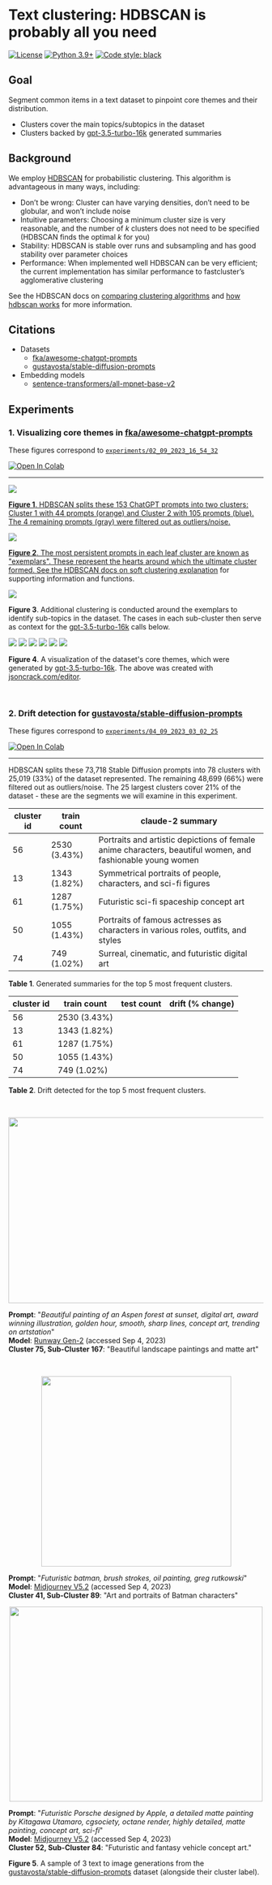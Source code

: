 # Text clustering: HDBSCAN is probably all you need

[![License](https://img.shields.io/badge/License-Apache_2.0-green.svg)](https://github.com/daniel-furman/Polyglot-or-Not/blob/main/LICENSE) 
[![Python 3.9+](https://img.shields.io/badge/python-3.9+-blue.svg)](https://www.python.org/downloads/release/python-390/) 
[![Code style: black](https://img.shields.io/badge/code%20style-black-000000.svg)](https://github.com/psf/black) 

## Goal

Segment common items in a text dataset to pinpoint core themes and their distribution. 

* Clusters cover the main topics/subtopics in the dataset
* Clusters backed by [gpt-3.5-turbo-16k](https://platform.openai.com/docs/models/gpt-3-5) generated summaries

## Background

We employ [HDBSCAN](https://hdbscan.readthedocs.io/en/latest/index.html) for probabilistic clustering. This algorithm is advantageous in many ways, including:

* Don’t be wrong: Cluster can have varying densities, don’t need to be globular, and won’t include noise
* Intuitive parameters: Choosing a minimum cluster size is very reasonable, and the number of *k* clusters does not need to be specified (HDBSCAN finds the optimal *k* for you)
* Stability: HDBSCAN is stable over runs and subsampling and has good stability over parameter choices
* Performance: When implemented well HDBSCAN can be very efficient; the current implementation has similar performance to fastcluster’s agglomerative clustering

See the HDBSCAN docs on [comparing clustering algorithms](https://hdbscan.readthedocs.io/en/latest/comparing_clustering_algorithms.html#hdbscan) and [how hdbscan works](https://hdbscan.readthedocs.io/en/latest/how_hdbscan_works.html) for more information.

## Citations

* Datasets
    * [fka/awesome-chatgpt-prompts](https://huggingface.co/datasets/fka/awesome-chatgpt-prompts)
    * [gustavosta/stable-diffusion-prompts](https://huggingface.co/datasets/Gustavosta/Stable-Diffusion-Prompts)  
* Embedding models
    * [sentence-transformers/all-mpnet-base-v2](https://huggingface.co/sentence-transformers/all-mpnet-base-v2)

## Experiments

### 1. Visualizing core themes in [fka/awesome-chatgpt-prompts](https://huggingface.co/datasets/fka/awesome-chatgpt-prompts)

These figures correspond to [`experiments/02_09_2023_16_54_32`](https://github.com/daniel-furman/awesome-chatgpt-prompts-clustering/tree/main/experiments/02_09_2023_16_54_32)

<a target="_blank" href="https://colab.research.google.com/github/daniel-furman/awesome-chatgpt-prompts-clustering/blob/main/notebooks/awesome-chatgpt-prompts-clustering.ipynb"> <img src="https://colab.research.google.com/assets/colab-badge.svg" alt="Open In Colab"/>

---

![](experiments/02_09_2023_16_54_32/assets/clusters_viz_1.png)

**Figure 1**. HDBSCAN splits these 153 ChatGPT prompts into two clusters: Cluster 1 with 44 prompts (orange) and Cluster 2 with 105 prompts (blue). The 4 remaining prompts (gray) were filtered out as outliers/noise.

![](experiments/02_09_2023_16_54_32/assets/exemplars_viz_1.png)

**Figure 2**. The most persistent prompts in each leaf cluster are known as "exemplars". These represent the hearts around which the ultimate cluster formed. See the HDBSCAN docs on [soft clustering explanation](https://hdbscan.readthedocs.io/en/latest/soft_clustering_explanation.html#distance-based-membership) for supporting information and functions.

![](experiments/02_09_2023_16_54_32/assets/exemplars_viz_2.png)

**Figure 3**. Additional clustering is conducted around the exemplars to identify sub-topics in the dataset. The cases in each sub-cluster then serve as context for the [gpt-3.5-turbo-16k](https://platform.openai.com/docs/models/gpt-3-5) calls below.

![](experiments/02_09_2023_16_54_32/assets/cluster0_subcluster0.png)
![](experiments/02_09_2023_16_54_32/assets/cluster0_subcluster1.png)
![](experiments/02_09_2023_16_54_32/assets/cluster1_subcluster2.png)
![](experiments/02_09_2023_16_54_32/assets/cluster1_subcluster3.png)
![](experiments/02_09_2023_16_54_32/assets/cluster1_subcluster4.png)
![](experiments/02_09_2023_16_54_32/assets/cluster1_subcluster5.png)

**Figure 4**. A visualization of the dataset's core themes, which were generated by [gpt-3.5-turbo-16k](https://platform.openai.com/docs/models/gpt-3-5). The above was created with [jsoncrack.com/editor](https://jsoncrack.com/editor).

<br>

### 2. Drift detection for [gustavosta/stable-diffusion-prompts](https://huggingface.co/datasets/Gustavosta/Stable-Diffusion-Prompts)

These figures correspond to [`experiments/04_09_2023_03_02_25`](https://github.com/daniel-furman/awesome-chatgpt-prompts-clustering/tree/main/experiments/04_09_2023_03_02_25)

<a target="_blank" href="https://colab.research.google.com/github/daniel-furman/awesome-chatgpt-prompts-clustering/blob/main/notebooks/stable-diffusion-prompts-clustering.ipynb">
  <img src="https://colab.research.google.com/assets/colab-badge.svg" alt="Open In Colab"/>
</a>

---

HDBSCAN splits these 73,718 Stable Diffusion prompts into 78 clusters with 25,019 (33%) of the dataset represented. The remaining 48,699 (66%) were filtered out as outliers/noise. The 25 largest clusters cover 21% of the dataset - these are the segments we will examine in this experiment. 

| cluster id | train count  | claude-2 summary                                                                                           |
|------------|--------------|------------------------------------------------------------------------------------------------------------|
| 56         | 2530 (3.43%) | Portraits and artistic depictions of female anime characters, beautiful women, and fashionable young women |
| 13         | 1343 (1.82%) | Symmetrical portraits of people, characters, and sci-fi figures                                            |
| 61         | 1287 (1.75%) | Futuristic sci-fi spaceship concept art                                                                    |
| 50         | 1055 (1.43%) | Portraits of famous actresses as characters in various roles, outfits, and styles                          |
| 74         | 749 (1.02%)  | Surreal, cinematic, and futuristic digital art                                                             |

**Table 1**. Generated summaries for the top 5 most frequent clusters. 

| cluster id | train count  | test count | drift (% change) |
|------------|--------------|------------|------------------|
| 56         | 2530 (3.43%) |            |                  |
| 13         | 1343 (1.82%) |            |                  |
| 61         | 1287 (1.75%) |            |                  |
| 50         | 1055 (1.43%) |            |                  |
| 74         | 749 (1.02%)  |            |                  |

**Table 2**. Drift detected for the top 5 most frequent clusters.

<br>

<p align="center"> <img src="experiments/04_09_2023_03_02_25/assets/aspens_runway.jpeg"/ width = "550" height = "366"> </p>

**Prompt**: "*Beautiful painting of an Aspen forest at sunset, digital art, award winning illustration, golden hour, smooth, sharp lines, concept art, trending on artstation*" <br>
**Model**: [Runway Gen-2](https://app.runwayml.com/video-tools/teams/dryanfurman/ai-tools/text-to-image) (accessed Sep 4, 2023) <br>
**Cluster 75, Sub-Cluster 167**: "Beautiful landscape paintings and matte art"  <br>

<br>

<p align="center"> <img src="experiments/04_09_2023_03_02_25/assets/batman_midjourney.png"/ width = "375" height = "375"> </p>

**Prompt**: "*Futuristic batman, brush strokes, oil painting, greg rutkowski*" <br>
**Model**: [Midjourney V5.2](https://www.midjourney.com/app/) (accessed Sep 4, 2023) <br>
**Cluster 41, Sub-Cluster 89**: "Art and portraits of Batman characters" <br>

<p align="center"> <img src="experiments/04_09_2023_03_02_25/assets/futuristic_car_midjourney.png"/ width = "500" height = "384"> </p>

**Prompt**: "*Futuristic Porsche designed by Apple, a detailed matte painting by Kitagawa Utamaro, cgsociety, octane render, highly detailed, matte painting, concept art, sci-fi*" <br>
**Model**: [Midjourney V5.2](https://www.midjourney.com/app/) (accessed Sep 4, 2023) <br>
**Cluster 52, Sub-Cluster 84**: "Futuristic and fantasy vehicle concept art."  <br>


**Figure 5**. A sample of 3 text to image generations from the [gustavosta/stable-diffusion-prompts](https://huggingface.co/datasets/Gustavosta/Stable-Diffusion-Prompts) dataset (alongside their cluster label). 